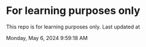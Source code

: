 # For learning purposes only
This repo is for learning purposes only.
Last updated at

Monday, May 6, 2024 9:59:18 AM

